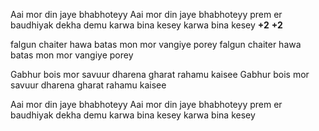 Aai mor din jaye bhabhoteyy
Aai mor din jaye bhabhoteyy
prem er baudhiyak dekha demu
karwa bina kesey
karwa bina kesey **+2**
 **+2**

falgun chaiter hawa batas 
mon mor vangiye porey
falgun chaiter hawa batas 
mon mor vangiye porey

Gabhur bois mor savuur dharena
gharat rahamu kaisee
Gabhur bois mor savuur dharena
gharat rahamu kaisee

Aai mor din jaye bhabhoteyy
Aai mor din jaye bhabhoteyy
prem er baudhiyak dekha demu
karwa bina kesey
karwa bina kesey